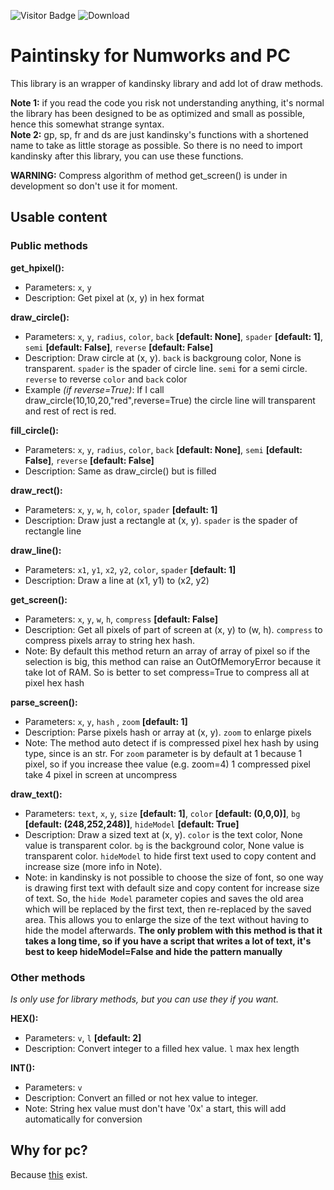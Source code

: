 ![Visitor Badge](https://visitor-badge.laobi.icu/badge?page_id=ZetaMap.paintinsky) ![Download](https://shields.io/github/downloads/ZetaMap/paintinsky/total)

# Paintinsky for Numworks and PC
This library is an wrapper of kandinsky library and add lot of draw methods.

**Note 1:** if you read the code you risk not understanding anything, it's normal the library has been designed to be as optimized and small as possible, hence this somewhat strange syntax. <br>
**Note 2:** gp, sp, fr and ds are just kandinsky's functions with a shortened name to take as little storage as possible. So there is no need to import kandinsky after this library, you can use these functions.

**WARNING:** Compress algorithm of method get_screen() is under in development so don't use it for moment. 


## Usable content
### Public methods

**get_hpixel():**
* Parameters: ``x``, ``y``
* Description: Get pixel at (x, y) in hex format

**draw_circle():**
* Parameters: ``x``, ``y``, ``radius``, ``color``, ``back`` **[default: None]**, ``spader`` **[default: 1]**, ``semi`` **[default: False]**, ``reverse`` **[default: False]**
* Description: Draw circle at (x, y). ``back`` is backgroung color, None is transparent. ``spader`` is the spader of circle line. ``semi`` for a semi circle. ``reverse`` to reverse ``color`` and ``back`` color
* Example *(if reverse=True)*: If I call draw_circle(10,10,20,"red",reverse=True) the circle line will transparent and rest of rect is red.

**fill_circle():**
* Parameters: ``x``, ``y``, ``radius``, ``color``, ``back`` **[default: None]**, ``semi`` **[default: False]**, ``reverse`` **[default: False]**
* Description: Same as draw_circle() but is filled

**draw_rect():**
* Parameters: ``x``, ``y``, ``w``, ``h``, ``color``, ``spader`` **[default: 1]**
* Description: Draw just a rectangle at (x, y). ``spader`` is the spader of rectangle line

**draw_line():**
* Parameters: ``x1``, ``y1``, ``x2``, ``y2``, ``color``, ``spader`` **[default: 1]**
* Description: Draw a line at (x1, y1) to (x2, y2)

**get_screen():**
* Parameters: ``x``, ``y``, ``w``, ``h``, ``compress`` **[default: False]**
* Description: Get all pixels of part of screen at (x, y) to (w, h). ``compress`` to compress pixels array to string hex hash.
* Note: By default this method return an array of array of pixel so if the selection is big, this method can raise an OutOfMemoryError because it take lot of RAM. So is better to set compress=True to compress all at pixel hex hash

**parse_screen():**
* Parameters: ``x``, ``y``, ``hash`` , ``zoom`` **[default: 1]**
* Description: Parse pixels hash or array at (x, y). ``zoom`` to enlarge pixels
* Note: The method auto detect if is compressed pixel hex hash by using type, since is an str. For ``zoom`` parameter is by default at 1 because 1 pixel, so if you increase thee value (e.g. zoom=4) 1 compressed pixel take 4 pixel in screen at uncompress

**draw_text():**
* Parameters: ``text``, ``x``, ``y``, ``size`` **[default: 1]**, ``color`` **[default: (0,0,0)]**, ``bg`` **[default: (248,252,248)]**, ``hideModel`` **[default: True]**
* Description: Draw a sized text at (x, y). ``color`` is the text color, None value is transparent color. ``bg`` is the background color, None value is transparent color. ``hideModel`` to hide first text used to copy content and increase size (more info in Note).
* Note: in kandinsky is not possible to choose the size of font, so one way is drawing first text with default size and copy content for increase size of text. So, the ``hide Model`` parameter copies and saves the old area which will be replaced by the first text, then re-replaced by the saved area. This allows you to enlarge the size of the text without having to hide the model afterwards. **The only problem with this method is that it takes a long time, so if you have a script that writes a lot of text, it's best to keep hideModel=False and hide the pattern manually**
 
### Other methods
*Is only use for library methods, but you can use they if you want.*

**HEX():**
* Parameters: ``v``, ``l`` **[default: 2]**
* Description: Convert integer to a filled hex value. ``l`` max hex length

**INT():**
* Parameters: ``v``
* Description: Convert an filled or not hex value to integer.
* Note: String hex value must don't have '0x' a start, this will add automatically for conversion


## Why for pc?
Because [this](https://github.com/ZetaMap/Kandinsky-Numworks) exist.
